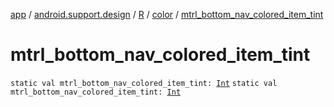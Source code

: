 [app](../../../index.md) / [android.support.design](../../index.md) / [R](../index.md) / [color](index.md) / [mtrl_bottom_nav_colored_item_tint](./mtrl_bottom_nav_colored_item_tint.md)

# mtrl_bottom_nav_colored_item_tint

`static val mtrl_bottom_nav_colored_item_tint: `[`Int`](https://kotlinlang.org/api/latest/jvm/stdlib/kotlin/-int/index.html)
`static val mtrl_bottom_nav_colored_item_tint: `[`Int`](https://kotlinlang.org/api/latest/jvm/stdlib/kotlin/-int/index.html)